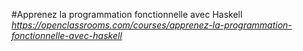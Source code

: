 #Apprenez la programmation fonctionnelle avec Haskell
*https://openclassrooms.com/courses/apprenez-la-programmation-fonctionnelle-avec-haskell*